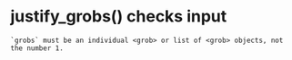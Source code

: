 # justify_grobs() checks input

    `grobs` must be an individual <grob> or list of <grob> objects, not the number 1.

